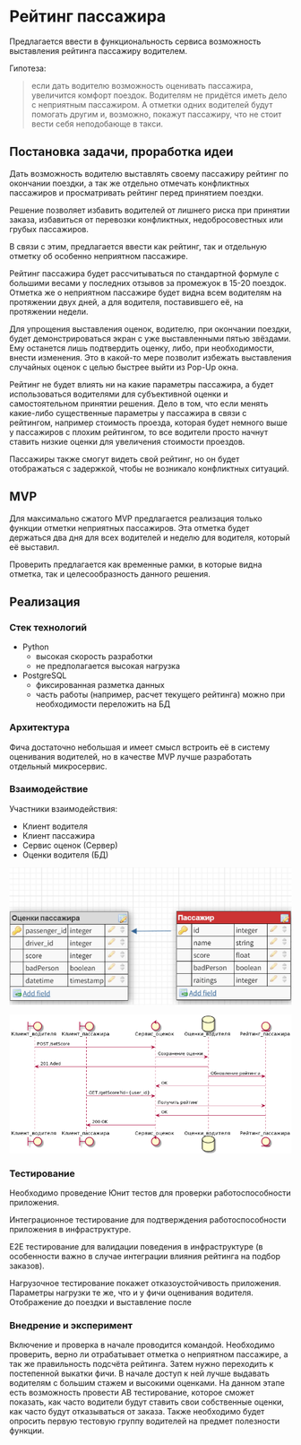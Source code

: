 # Рейтинг пассажира
Предлагается ввести в функциональность сервиса возможность выставления рейтинга пассажиру водителем.

Гипотеза:
> если дать водителю возможность оценивать пассажира, увеличится комфорт поездок. Водителям не придётся иметь дело с неприятным пассажиром. А отметки одних водителей будут помогать другим и, возможно, покажут пассажиру, что не стоит вести себя неподобающе в такси.

## Постановка задачи, проработка идеи
Дать возможность водителю выставлять своему пассажиру рейтинг по окончании поездки, а так же отдельно отмечать конфликтных пассажиров и просматривать рейтинг перед принятием поездки.

Решение позволяет избавить водителей от лишнего риска при принятии заказа, избавиться от перевозки конфликтных, недобросовестных или грубых пассажиров.

В связи с этим, предлагается ввести как рейтинг, так и отдельную отметку об особенно неприятном пассажире.

Рейтинг пассажира будет рассчитываться по стандартной формуле с большими весами у последних отзывов за промежуок в 15-20 поездок. Отметка же о неприятном пассажире будет видна всем водителям на протяжении двух дней, а для водителя, поставившего её, на протяжении недели.

Для упрощения выставления оценок, водителю, при окончании поездки, будет демонстрироваться экран с уже выставленными пятью звёздами. Ему останется лишь подтвердить оценку, либо, при необходимости, внести изменения. Это в какой-то мере позволит избежать выставления случайных оценок с целью быстрее выйти из Pop-Up окна.

Рейтинг не будет влиять ни на какие параметры пассажира, а будет использоваться водителями для субъективной оценки и самостоятельном принятии решения. Дело в том, что если менять какие-либо существенные параметры у пассажира в связи с рейтингом, например стоимость проезда, которая будет немного выше у пассажиров с плохим рейтингом, то все водители просто начнут ставить низкие оценки для увеличения стоимости проездов.

Пассажиры также смогут видеть свой рейтинг, но он будет отображаться с задержкой, чтобы не возникало конфликтных ситуаций.

## MVP
Для максимально сжатого MVP предлагается реализация только функции отметки неприятных пассажиров. Эта отметка будет держаться два дня для всех водителей и неделю для водителя, который её выставил.

Проверить предлагается как временные рамки, в которые видна отметка, так и целесообразность данного решения.

## Реализация

### Стек технологий
- Python
    + высокая скорость разработки
    + не предполагается высокая нагрузка
- PostgreSQL
    + фиксированная разметка данных
    + часть работы (например, расчет текущего рейтинга) можно при необходимости переложить на БД

### Архитектура
Фича достаточно небольшая и имеет смысл встроить её в систему оценивания водителей, но в качестве MVP лучше разработать отдельный микросервис.

### Взаимодействие
Участники взаимодействия:
- Клиент водителя
- Клиент пассажира
- Сервис оценок (Сервер)
- Оценки водителя (БД)

![db schema](https://github.com/YaBackSchool2021/homework1/blob/alexander-levandrovskiy/Levandrovskiy-Alex/db%20schema.png)

![sequence diagram](https://github.com/YaBackSchool2021/homework1/blob/alexander-levandrovskiy/Levandrovskiy-Alex/sequence%20diagram.png)

### Тестирование
Необходимо проведение Юнит тестов для проверки работоспособности приложения.

Интеграционное тестирование для подтверждения работоспособности приложения в инфраструктуре.

E2E тестирование для валидации поведения в инфраструктуре (в особенности важно в случае интеграции влияния рейтинга на подбор заказов).

Нагрузочное тестирование покажет отказоустойчивость приложения. Параметры нагрузки те же, что и у фичи оценивания водителя. Отображение до поездки и выставление после

### Внедрение и эксперимент
Включение и проверка в начале проводится командой. Необходимо проверить, верно ли отрабатывает отметка о неприятном пассажире, а так же правильность подсчёта рейтинга. Затем нужно переходить к постепенной выкатки фичи. В начале доступ к ней лучше выдавать водителям с большим стажем и высокими оценками. На данном этапе есть возможность провести AB тестирование, которое сможет показать, как часто водители будут ставить свои собственные оценки, как часто будут отказываться от заказа. Также необходимо будет опросить первую тестовую группу водителей на предмет полезности функции.
